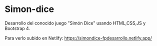 ﻿# Simon-dice
Desarrollo del conocido juego "Simón Dice" usando HTML,CSS,JS y Bootstrap 4.

Para verlo subido en Netlify:
https://simondice-fpdesarrollo.netlify.app/
